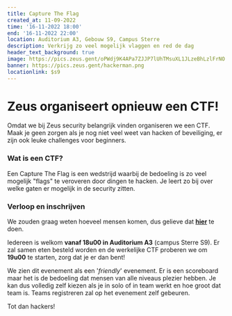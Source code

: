 ```yaml
---
title: Capture The Flag
created_at: 11-09-2022
time: '16-11-2022 18:00'
end: '16-11-2022 22:00'
location: Auditorium A3, Gebouw S9, Campus Sterre
description: Verkrijg zo veel mogelijk vlaggen en red de dag
header_text_background: true
image: https://pics.zeus.gent/oPWdj9K4APa7ZJJP7lUhTMsuXL1JLzeBhLzlFrNO.png
banner: https://pics.zeus.gent/hackerman.png
locationlink: $s9
---
```


# Zeus organiseert opnieuw een CTF!

Omdat we bij Zeus security belangrijk vinden organiseren we een CTF. Maak je geen zorgen als je nog niet veel weet van hacken of beveiliging, er zijn ook leuke challenges voor beginners.

### Wat is een CTF?

Een Capture The Flag is een  wedstrijd waarbij de bedoeling is zo veel mogelijk "flags" te veroveren door dingen te hacken. Je leert zo bij over welke gaten er mogelijk in de security zitten.

### Verloop en inschrijven

We zouden graag weten hoeveel mensen komen, dus gelieve dat **[hier](https://event.student.ugent.be/events/363)** te doen.

Iedereen is welkom **vanaf 18u00 in Auditorium A3** (campus Sterre S9). Er zal samen eten besteld worden en de werkelijke CTF proberen we om **19u00** te starten, zorg dat je er dan bent!

We zien dit evenement als een '_friendly_' evenement. Er is een scoreboard maar het is de bedoeling dat mensen van alle niveaus plezier hebben.
Je kan dus volledig zelf kiezen als je in solo of in team werkt en hoe groot dat team is. Teams registreren zal op het evenement zelf gebeuren.


Tot dan hackers!
